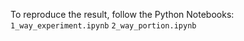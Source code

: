 To reproduce the result, follow the Python Notebooks:
`1_way_experiment.ipynb`
`2_way_portion.ipynb`
